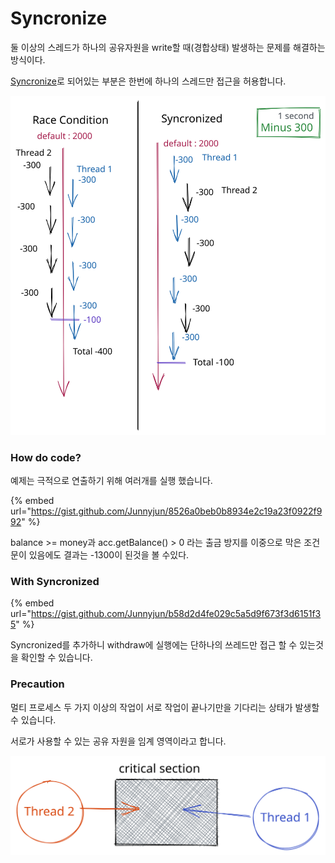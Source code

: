 # Syncronize

둘 이상의 스레드가 하나의 공유자원을 write할 때(경합상태) 발생하는 문제를 해결하는 방식이다.

[Syncronize](../../jvm/sychronization.md)로 되어있는 부분은 한번에  하나의 스레드만 접근을 허용합니다.

<img src="../../../.gitbook/assets/file.drawing (1) (2).svg" alt="" class="gitbook-drawing">

### How do code?

예제는 극적으로 연출하기 위해 여러개를 실행 했습니다.

{% embed url="https://gist.github.com/Junnyjun/8526a0beb0b8934e2c19a23f0922f992" %}

balance >= money과 acc.getBalance() > 0 라는 출금 방지를 이중으로 막은 조건문이 있음에도 결과는 -1300이 된것을 볼 수있다.



### With Syncronized

{% embed url="https://gist.github.com/Junnyjun/b58d2d4fe029c5a5d9f673f3d6151f35" %}

Syncronized를 추가하니 withdraw에  실행에는  단하나의 쓰레드만 접근 할 수 있는것을 확인할 수 있습니다.



### Precaution

멀티 프로세스 두 가지 이상의 작업이 서로 작업이 끝나기만을 기다리는 상태가 발생할 수 있습니다.

서로가 사용할 수 있는 공유 자원을 임계 영역이라고 합니다.

<img src="../../../.gitbook/assets/file.drawing (1) (3).svg" alt="" class="gitbook-drawing">

